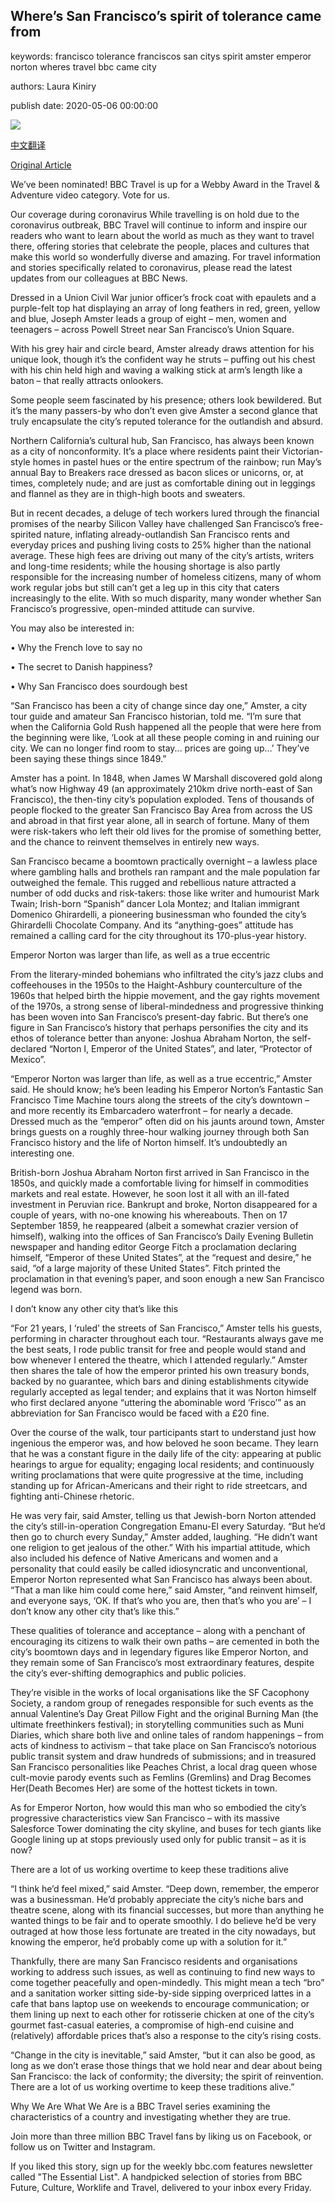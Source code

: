 ## Where’s San Francisco’s spirit of tolerance came from

keywords: francisco tolerance franciscos san citys spirit amster emperor norton wheres travel bbc came city

authors: Laura Kiniry

publish date: 2020-05-06 00:00:00

![](https://ichef.bbci.co.uk/wwfeatures/live/624_351/images/live/p0/8b/1x/p08b1x36.jpg)

[中文翻译](Where%E2%80%99s%20San%20Francisco%E2%80%99s%20spirit%20of%20tolerance%20came%20from_zh.md)

[Original Article](https://www.bbc.com/travel/story/20200506-wheres-san-franciscos-spirit-of-tolerance-came-from)

We’ve been nominated\! BBC Travel is up for a Webby Award in the Travel & Adventure video category. Vote for us.

Our coverage during coronavirus While travelling is on hold due to the coronavirus outbreak, BBC Travel will continue to inform and inspire our readers who want to learn about the world as much as they want to travel there, offering stories that celebrate the people, places and cultures that make this world so wonderfully diverse and amazing. For travel information and stories specifically related to coronavirus, please read the latest updates from our colleagues at BBC News.

Dressed in a Union Civil War junior officer’s frock coat with epaulets and a purple-felt top hat displaying an array of long feathers in red, green, yellow and blue, Joseph Amster leads a group of eight – men, women and teenagers – across Powell Street near San Francisco’s Union Square.

With his grey hair and circle beard, Amster already draws attention for his unique look, though it’s the confident way he struts – puffing out his chest with his chin held high and waving a walking stick at arm’s length like a baton – that really attracts onlookers.

Some people seem fascinated by his presence; others look bewildered. But it’s the many passers-by who don’t even give Amster a second glance that truly encapsulate the city’s reputed tolerance for the outlandish and absurd.

Northern California’s cultural hub, San Francisco, has always been known as a city of nonconformity. It’s a place where residents paint their Victorian-style homes in pastel hues or the entire spectrum of the rainbow; run May’s annual Bay to Breakers race dressed as bacon slices or unicorns, or, at times, completely nude; and are just as comfortable dining out in leggings and flannel as they are in thigh-high boots and sweaters.

But in recent decades, a deluge of tech workers lured through the financial promises of the nearby Silicon Valley have challenged San Francisco’s free-spirited nature, inflating already-outlandish San Francisco rents and everyday prices and pushing living costs to 25% higher than the national average. These high fees are driving out many of the city’s artists, writers and long-time residents; while the housing shortage is also partly responsible for the increasing number of homeless citizens, many of whom work regular jobs but still can’t get a leg up in this city that caters increasingly to the elite. With so much disparity, many wonder whether San Francisco’s progressive, open-minded attitude can survive.

You may also be interested in:

• Why the French love to say no

• The secret to Danish happiness?

• Why San Francisco does sourdough best

“San Francisco has been a city of change since day one,” Amster, a city tour guide and amateur San Francisco historian, told me. “I’m sure that when the California Gold Rush happened all the people that were here from the beginning were like, ‘Look at all these people coming in and ruining our city. We can no longer find room to stay... prices are going up…’ They’ve been saying these things since 1849.”

Amster has a point. In 1848, when James W Marshall discovered gold along what’s now Highway 49 (an approximately 210km drive north-east of San Francisco), the then-tiny city’s population exploded. Tens of thousands of people flocked to the greater San Francisco Bay Area from across the US and abroad in that first year alone, all in search of fortune. Many of them were risk-takers who left their old lives for the promise of something better, and the chance to reinvent themselves in entirely new ways.

San Francisco became a boomtown practically overnight – a lawless place where gambling halls and brothels ran rampant and the male population far outweighed the female. This rugged and rebellious nature attracted a number of odd ducks and risk-takers: those like writer and humourist Mark Twain; Irish-born “Spanish” dancer Lola Montez; and Italian immigrant Domenico Ghirardelli, a pioneering businessman who founded the city’s Ghirardelli Chocolate Company. And its “anything-goes” attitude has remained a calling card for the city throughout its 170-plus-year history.

Emperor Norton was larger than life, as well as a true eccentric

From the literary-minded bohemians who infiltrated the city’s jazz clubs and coffeehouses in the 1950s to the Haight-Ashbury counterculture of the 1960s that helped birth the hippie movement, and the gay rights movement of the 1970s, a strong sense of liberal-mindedness and progressive thinking has been woven into San Francisco’s present-day fabric. But there’s one figure in San Francisco’s history that perhaps personifies the city and its ethos of tolerance better than anyone: Joshua Abraham Norton, the self-declared “Norton I, Emperor of the United States”, and later, “Protector of Mexico”.

“Emperor Norton was larger than life, as well as a true eccentric,” Amster said. He should know; he’s been leading his Emperor Norton’s Fantastic San Francisco Time Machine tours along the streets of the city’s downtown – and more recently its Embarcadero waterfront – for nearly a decade. Dressed much as the “emperor” often did on his jaunts around town, Amster brings guests on a roughly three-hour walking journey through both San Francisco history and the life of Norton himself. It’s undoubtedly an interesting one.

British-born Joshua Abraham Norton first arrived in San Francisco in the 1850s, and quickly made a comfortable living for himself in commodities markets and real estate. However, he soon lost it all with an ill-fated investment in Peruvian rice. Bankrupt and broke, Norton disappeared for a couple of years, with no-one knowing his whereabouts. Then on 17 September 1859, he reappeared (albeit a somewhat crazier version of himself), walking into the offices of San Francisco’s Daily Evening Bulletin newspaper and handing editor George Fitch a proclamation declaring himself, “Emperor of these United States”, at the “request and desire,” he said, “of a large majority of these United States”. Fitch printed the proclamation in that evening’s paper, and soon enough a new San Francisco legend was born.

I don’t know any other city that’s like this

“For 21 years, I ‘ruled’ the streets of San Francisco,” Amster tells his guests, performing in character throughout each tour. “Restaurants always gave me the best seats, I rode public transit for free and people would stand and bow whenever I entered the theatre, which I attended regularly.” Amster then shares the tale of how the emperor printed his own treasury bonds, backed by no guarantee, which bars and dining establishments citywide regularly accepted as legal tender; and explains that it was Norton himself who first declared anyone “uttering the abominable word ‘Frisco’” as an abbreviation for San Francisco would be faced with a £20 fine.

Over the course of the walk, tour participants start to understand just how ingenious the emperor was, and how beloved he soon became. They learn that he was a constant figure in the daily life of the city: appearing at public hearings to argue for equality; engaging local residents; and continuously writing proclamations that were quite progressive at the time, including standing up for African-Americans and their right to ride streetcars, and fighting anti-Chinese rhetoric.

He was very fair, said Amster, telling us that Jewish-born Norton attended the city’s still-in-operation Congregation Emanu-El every Saturday. “But he’d then go to church every Sunday,” Amster added, laughing. “He didn’t want one religion to get jealous of the other.” With his impartial attitude, which also included his defence of Native Americans and women and a personality that could easily be called idiosyncratic and unconventional, Emperor Norton represented what San Francisco has always been about. “That a man like him could come here,” said Amster, “and reinvent himself, and everyone says, ‘OK. If that’s who you are, then that’s who you are’ – I don’t know any other city that’s like this.”

These qualities of tolerance and acceptance – along with a penchant of encouraging its citizens to walk their own paths – are cemented in both the city’s boomtown days and in legendary figures like Emperor Norton, and they remain some of San Francisco’s most extraordinary features, despite the city’s ever-shifting demographics and public policies.

They’re visible in the works of local organisations like the SF Cacophony Society, a random group of renegades responsible for such events as the annual Valentine’s Day Great Pillow Fight and the original Burning Man (the ultimate freethinkers festival); in storytelling communities such as Muni Diaries, which share both live and online tales of random happenings – from acts of kindness to activism – that take place on San Francisco’s notorious public transit system and draw hundreds of submissions; and in treasured San Francisco personalities like Peaches Christ, a local drag queen whose cult-movie parody events such as Femlins (Gremlins) and Drag Becomes Her(Death Becomes Her) are some of the hottest tickets in town.

As for Emperor Norton, how would this man who so embodied the city’s progressive characteristics view San Francisco – with its massive Salesforce Tower dominating the city skyline, and buses for tech giants like Google lining up at stops previously used only for public transit – as it is now?

There are a lot of us working overtime to keep these traditions alive

“I think he’d feel mixed,” said Amster. “Deep down, remember, the emperor was a businessman. He’d probably appreciate the city’s niche bars and theatre scene, along with its financial successes, but more than anything he wanted things to be fair and to operate smoothly. I do believe he’d be very outraged at how those less fortunate are treated in the city nowadays, but knowing the emperor, he’d probably come up with a solution for it.”

Thankfully, there are many San Francisco residents and organisations working to address such issues, as well as continuing to find new ways to come together peacefully and open-mindedly. This might mean a tech “bro” and a sanitation worker sitting side-by-side sipping overpriced lattes in a cafe that bans laptop use on weekends to encourage communication; or them lining up next to each other for rotisserie chicken at one of the city’s gourmet fast-casual eateries, a compromise of high-end cuisine and (relatively) affordable prices that’s also a response to the city’s rising costs.

“Change in the city is inevitable,” said Amster, “but it can also be good, as long as we don’t erase those things that we hold near and dear about being San Francisco: the lack of conformity; the diversity; the spirit of reinvention. There are a lot of us working overtime to keep these traditions alive.”

Why We Are What We Are is a BBC Travel series examining the characteristics of a country and investigating whether they are true.

Join more than three million BBC Travel fans by liking us on Facebook, or follow us on Twitter and Instagram.

If you liked this story, sign up for the weekly bbc.com features newsletter called "The Essential List". A handpicked selection of stories from BBC Future, Culture, Worklife and Travel, delivered to your inbox every Friday.